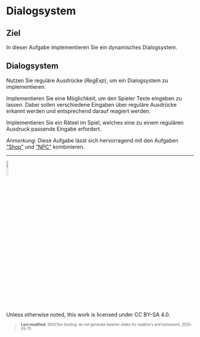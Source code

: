 # Dialogsystem

## Ziel

In dieser Aufgabe implementieren Sie ein dynamisches Dialogsystem.

## Dialogsystem

Nutzen Sie reguläre Ausdrücke (*RegExp*), um ein Dialogsystem zu
implementieren.

Implementieren Sie eine Möglichkeit, um den Spieler Texte eingeben zu
lassen. Dabei sollen verschiedene Eingaben über reguläre Ausdrücke
erkannt werden und entsprechend darauf reagiert werden.

Implementieren Sie ein Rätsel im Spiel, welches eine zu einem regulären
Ausdruck passende Eingabe erfordert.

*Anmerkung*: Diese Aufgabe lässt sich hervorragend mit den Aufgaben
[“Shop”](taskloot-shop.md) und [“NPC”](taskloot-npc.md) kombinieren.

------------------------------------------------------------------------

<img src="https://licensebuttons.net/l/by-sa/4.0/88x31.png" width="10%">

Unless otherwise noted, this work is licensed under CC BY-SA 4.0.

<blockquote><p><sup><sub><strong>Last modified:</strong> 39357be (tooling: do not generate beamer slides for readme's and homework, 2025-05-11)<br></sub></sup></p></blockquote>

